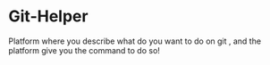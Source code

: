 # Git-Helper
Platform where you describe what do you want to do on git , and the platform give you the command to do so!
